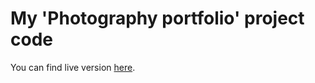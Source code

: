 # My 'Photography portfolio' project code
  You can find live version [here](https://www.deimantasbutenas.lt/projects/1/preview/).
